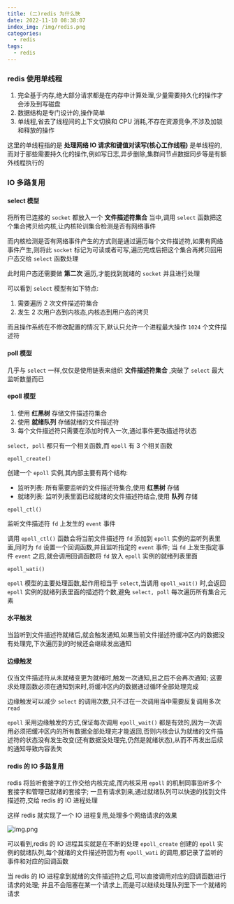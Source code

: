 ```yaml
---
title: (二)redis 为什么快
date: 2022-11-10 08:38:07
index_img: /img/redis.png
categories:
  - redis
tags:
  - redis
---
```


### redis 使用单线程

1. 完全基于内存,绝大部分请求都是在内存中计算处理,少量需要持久化的操作才会涉及到写磁盘
2. 数据结构是专门设计的,操作简单
3. 单线程,省去了线程间的上下文切换和 CPU 消耗,不存在资源竞争,不涉及加锁和释放的操作

这里的单线程指的是 **处理网络 IO 请求和键值对读写(核心工作线程)** 是单线程的,而对于那些需要持久化的操作,例如写日志,异步删除,集群间节点数据同步等是有额外线程执行的

### IO 多路复用

#### select 模型

将所有已连接的 `socket` 都放入一个 **文件描述符集合** 当中,调用 `select` 函数把这个集合拷贝给内核,让内核轮训集合检测是否有网络事件

而内核检测是否有网络事件产生的方式则是通过遍历每个文件描述符,如果有网络事件产生,则将此 `socket` 标记为可读或者可写,遍历完成后把这个集合再拷贝回用户态交给 `select` 函数处理

此时用户态还需要做 **第二次** 遍历,才能找到就绪的 `socket` 并且进行处理

可以看到 `select` 模型有如下特点:

1. 需要遍历 2 次文件描述符集合
2. 发生 2 次用户态到内核态,内核态到用户态的拷贝

而且操作系统在不修改配置的情况下,默认只允许一个进程最大操作 `1024` 个文件描述符

#### poll 模型

几乎与 `select` 一样,仅仅是使用链表来组织 **文件描述符集合** ,突破了 `select` 最大监听数量而已

#### epoll 模型

1. 使用 **红黑树** 存储文件描述符集合
2. 使用 **就绪队列** 存储就绪的文件描述符
3. 每个文件描述符只需要在添加时传入一次,通过事件更改描述符状态

`select, poll` 都只有一个相关函数,而 `epoll` 有 3 个相关函数 

`epoll_create()`

创建一个 `epoll` 实例,其内部主要有两个结构:
* 监听列表: 所有需要监听的文件描述符集合,使用 **红黑树** 存储
* 就绪列表: 监听列表里面已经就绪的文件描述符结合,使用 **队列** 存储

`epoll_ctl()` 

监听文件描述符 `fd` 上发生的 `event` 事件

调用 `epoll_ctl()` 函数会将当前文件描述符 `fd` 添加到 `epoll` 实例的监听列表里面,同时为 `fd` 设置一个回调函数,并且监听指定的 `event` 事件; 当 `fd` 上发生指定事件 `event` 之后,就会调用回调函数将 `fd` 放入 `epoll` 实例的就绪列表里面

`epoll_wati()`

`epoll` 模型的主要处理函数,起作用相当于 `select`,当调用 `epoll_wait()` 时,会返回 `epoll` 实例的就绪列表里面的描述符个数,避免 `select, poll` 每次遍历所有集合元素

#### 水平触发

当监听到文件描述符就绪后,就会触发通知,如果当前文件描述符缓冲区内的数据没有处理完,下次遍历到的时候还会继续发出通知

#### 边缘触发

仅当文件描述符从未就绪变更为就绪时,触发一次通知,且之后不会再次通知; 这要求处理函数必须在通知到来时,将缓冲区内的数据通过循环全部处理完成

边缘触发可以减少 `select` 的调用次数,只不过在一次调用当中需要反复调用多次 `read` 

`epoll` 采用边缘触发的方式,保证每次调用 `epoll_wait()` 都是有效的,因为一次调用必须把缓冲区内的所有数据全部处理完才能返回,否则内核会认为就绪的文件描述符的状态没有发生改变(还有数据没处理完,仍然是就绪状态),从而不再发出后续的通知导致内容丢失

#### redis 的 IO 多路复用

redis 将监听套接字的工作交给内核完成,而内核采用 `epoll` 的机制同事监听多个套接字和管理已就绪的套接字; 一旦有请求到来,通过就绪队列可以快速的找到文件描述符,交给 redis 的 IO 进程处理

这样 redis 就实现了一个 IO 进程复用,处理多个网络请求的效果

![img.png](https://tva1.sinaimg.cn/large/008vK57jgy1h7zrs431btj30io0chq61.jpg)

可以看到,redis 的 IO 进程其实就是在不断的处理 `epoll_create` 创建的 `epoll` 实例的就绪队列,每个就绪的文件描述符因为有 `epoll_wati` 的调用,都记录了监听的事件和对应的回调函数

当 redis 的 IO 进程拿到就绪的文件描述符之后,可以直接调用对应的回调函数进行请求的处理; 并且不会阻塞在某一个请求上,而是可以继续处理队列里下一个就绪的请求

